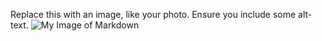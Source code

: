 Replace this with an image, like your photo. Ensure you include some alt-text.
![My Image of Markdown](https://repository-images.githubusercontent.com/138594823/a91ab200-586d-11ea-971b-49617147d94e)
